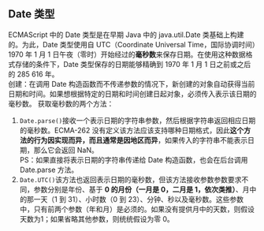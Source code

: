 ## Date 类型  
ECMAScript 中的 Date 类型是在早期 Java 中的 java.util.Date 类基础上构建的。为此，Date 类型使用自 UTC（Coordinate Universal Time，国际协调时间）1970 年 1 月 1 日午夜（零时）开始经过的**毫秒数**来保存日期。在使用这种数据格式存储的条件下，Date 类型保存的日期能够精确到 1970 年 1 月 1 日之前或之后的 285 616 年。  
创建：在调用 Date 构造函数而不传递参数的情况下，新创建的对象自动获得当前日期和时间。如果想根据特定的日期和时间创建日起对象，必须传入表示该日期的毫秒数。  获取毫秒数的两个方法：  
1. `Date.parse()`接收一个表示日期的字符串参数，然后根据字符串返回相应日期的毫秒数。ECMA-262 没有定义该方法应该支持哪种日期格式，因此**这个方法的行为因实现而异，而且通常是因地区而异**，如果传入的字符串不能表示日期，那么它会返回 NaN。  
PS：如果直接将表示日期的字符串传递给 Date 构造函数，也会在后台调用 Date.parse 方法。
2. `Date.UTC()`该方法也返回表示日期的毫秒数，但该方法接收参数参数要求不同，参数分别是年份、基于 **0 的月份（一月是 0，二月是 1，依次类推）**、月中的那一天（1 到 31）、小时数（0 到 23）、分钟、秒以及毫秒数。这些参数中，只有前两个参数（年和月）是必须的。如果没有提供月中的天数，则假设天数为1；如果省略其他参数，则统统假设为零 0。  

